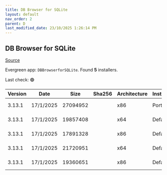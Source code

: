```yaml
---
title: DB Browser for SQLite
layout: default
nav_order: 2
parent: D
last_modified_date: 23/10/2025 1:26:14 PM
---
```


## DB Browser for SQLite

[Source](https://sqlitebrowser.org/)

Evergreen app: `DBBrowserforSQLite`. Found **5** installers.

Last check: 🟢

| Version | Date      | Size     | Sha256 | Architecture | InstallerType | Type | URI                                                                                                                                                                                                                                            |
| ------- | --------- | -------- | ------ | ------------ | ------------- | ---- | ---------------------------------------------------------------------------------------------------------------------------------------------------------------------------------------------------------------------------------------------- |
| 3.13.1  | 17/1/2025 | 27094952 |        | x86          | Portable      | exe  | [https://github.com/sqlitebrowser/sqlitebrowser/releases/download/v3.13.1/SQLiteDatabaseBrowserPortable_3.13.1.paf.exe](https://github.com/sqlitebrowser/sqlitebrowser/releases/download/v3.13.1/SQLiteDatabaseBrowserPortable_3.13.1.paf.exe) |
| 3.13.1  | 17/1/2025 | 19857408 |        | x64          | Default       | msi  | [https://github.com/sqlitebrowser/sqlitebrowser/releases/download/v3.13.1/DB.Browser.for.SQLite-v3.13.1-win64.msi](https://github.com/sqlitebrowser/sqlitebrowser/releases/download/v3.13.1/DB.Browser.for.SQLite-v3.13.1-win64.msi)           |
| 3.13.1  | 17/1/2025 | 17891328 |        | x86          | Default       | msi  | [https://github.com/sqlitebrowser/sqlitebrowser/releases/download/v3.13.1/DB.Browser.for.SQLite-v3.13.1-win32.msi](https://github.com/sqlitebrowser/sqlitebrowser/releases/download/v3.13.1/DB.Browser.for.SQLite-v3.13.1-win32.msi)           |
| 3.13.1  | 17/1/2025 | 21720951 |        | x64          | Default       | zip  | [https://github.com/sqlitebrowser/sqlitebrowser/releases/download/v3.13.1/DB.Browser.for.SQLite-v3.13.1-win64.zip](https://github.com/sqlitebrowser/sqlitebrowser/releases/download/v3.13.1/DB.Browser.for.SQLite-v3.13.1-win64.zip)           |
| 3.13.1  | 17/1/2025 | 19360651 |        | x86          | Default       | zip  | [https://github.com/sqlitebrowser/sqlitebrowser/releases/download/v3.13.1/DB.Browser.for.SQLite-v3.13.1-win32.zip](https://github.com/sqlitebrowser/sqlitebrowser/releases/download/v3.13.1/DB.Browser.for.SQLite-v3.13.1-win32.zip)           |
